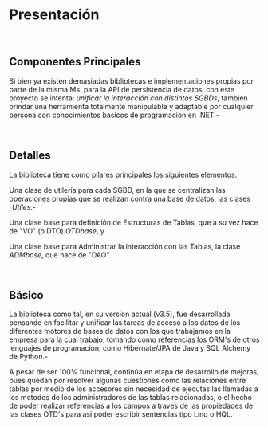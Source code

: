 Presentación
============

 

Componentes Principales
-----------------------

Si bien ya existen demasiadas bibliotecas e implementaciones propias por parte
de la misma Ms. para la API de persistencia de datos, con este proyecto se
intenta: *unificar la interacción con distintos SGBDs*, también brindar una
herramienta totalmente manipulable y adaptable por cualquier persona con
conocimientos basicos de programacion en .NET.-

 

Detalles
--------

La biblioteca tiene como pilares principales los siguientes elementos:

Una clase de utilería para cada SGBD, en la que se centralizan las operaciones
propias que se realizan contra una base de datos, las clases *\_Utiles*.-

Una clase base para definición de Estructuras de Tablas, que a su vez hace de
"VO" (o DTO) *OTDbase*, y

Una clase base para Administrar la interacción con las Tablas, la clase
*ADMbase*, que hace de "DAO".

 

Básico
------

La biblioteca como tal, en su version actual (v3.5), fue desarrollada pensando
en facilitar y unificar las tareas de acceso a los datos de los diferentes
motores de bases de datos con los que trabajamos en la empresa para la cual
trabajo, tomando como referencias los ORM's de otros lenguajes de programacion,
como Hibernate/JPA de Java y SQL Alchemy de Python.-

A pesar de ser 100% funcional, continúa en etapa de desarrollo de mejoras, pues
quedan por resolver algunas cuestiones como las relaciones entre tablas por
medio de los accesores sin necesidad de ejecutas las llamadas a los metodos de
los administradores de las tablas relacionadas, o el hecho de poder realizar
referencias a los campos a traves de las propiedades de las clases OTD's para
asi poder escribir sentencias tipo Linq o HQL.
